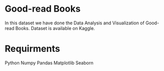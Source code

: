 # Good-read Books
In this dataset we have done the Data Analysis and Visualization of Good-read Books.
Dataset is available on Kaggle.

# Requirments
Python
Numpy 
Pandas
Matplotlib
Seaborn


